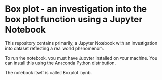 
# Box plot - an investigation into the box plot function using a Jupyter Notebook

This repository contains primarily, a Jupyter Notebook with an investigation into dataset reflecting a real world phenomenom.

To run the notebook, you must have Jupyter installed on your machine. You can install this using the Anaconda Python distribution.

The notebook itself is called Boxplot.ipynb.

